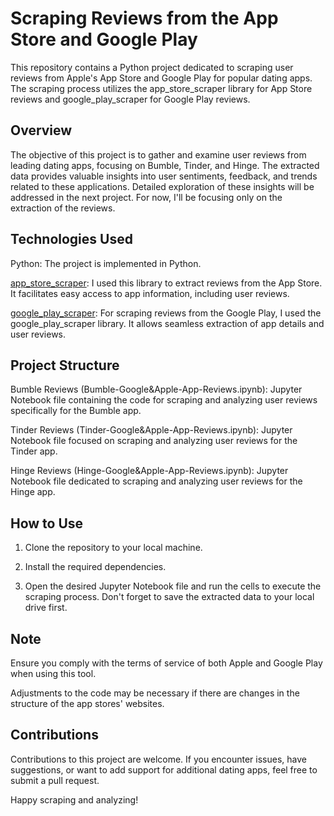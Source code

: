 # Scraping Reviews from the App Store and Google Play

This repository contains a Python project dedicated to scraping user reviews from Apple's App Store and Google Play for popular dating apps. The scraping process utilizes the app_store_scraper library for App Store reviews and google_play_scraper for Google Play reviews.

## Overview
The objective of this project is to gather and examine user reviews from leading dating apps, focusing on Bumble, Tinder, and Hinge. The extracted data provides valuable insights into user sentiments, feedback, and trends related to these applications. Detailed exploration of these insights will be addressed in the next project. For now, I'll be focusing only on the extraction of the reviews.

## Technologies Used
Python: The project is implemented in Python.

[app_store_scraper](https://pypi.org/project/app-store-scraper/): I used this library to extract reviews from the App Store. It facilitates easy access to app information, including user reviews.

[google_play_scraper](https://pypi.org/project/google-play-scraper/): For scraping reviews from the Google Play, I used the google_play_scraper library. It allows seamless extraction of app details and user reviews.

## Project Structure
Bumble Reviews (Bumble-Google&Apple-App-Reviews.ipynb): Jupyter Notebook file containing the code for scraping and analyzing user reviews specifically for the Bumble app.

Tinder Reviews (Tinder-Google&Apple-App-Reviews.ipynb): Jupyter Notebook file focused on scraping and analyzing user reviews for the Tinder app.

Hinge Reviews (Hinge-Google&Apple-App-Reviews.ipynb): Jupyter Notebook file dedicated to scraping and analyzing user reviews for the Hinge app.

## How to Use
1. Clone the repository to your local machine.

2. Install the required dependencies.

3. Open the desired Jupyter Notebook file and run the cells to execute the scraping process. Don't forget to save the extracted data to your local drive first.

## Note
Ensure you comply with the terms of service of both Apple and Google Play when using this tool.

Adjustments to the code may be necessary if there are changes in the structure of the app stores' websites.

## Contributions
Contributions to this project are welcome. If you encounter issues, have suggestions, or want to add support for additional dating apps, feel free to submit a pull request.


Happy scraping and analyzing!
